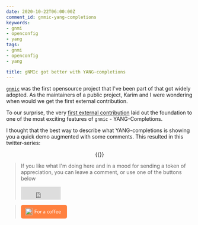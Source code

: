 ```yaml
---
date: 2020-10-22T06:00:00Z
comment_id: gnmic-yang-completions
keywords:
- gnmi
- openconfig
- yang
tags:
- gnmi
- openconfig
- yang

title: gNMIc got better with YANG-completions
---
```

[`gnmic`](https://gnmic.kmrd.dev) was the first opensource project that I've been part of that got widely adopted. As the maintainers of a public project, Karim and I were wondering when would we get the first external contribution.

To our surprise, the very [first external contribution](https://github.com/karimra/gnmic/pull/136) laid out the foundation to one of the most exciting features of `gnmic` - YANG-Completions.
<!--more-->

I thought that the best way to describe what YANG-completions is showing you a quick demo augmented with some comments. This resulted in this twitter-series:

<center>{{<tweet 1318933113951715334>}}</center>


> If you like what I'm doing here and in a mood for sending a token of appreciation, you can leave a comment, or use one of the buttons below  
> <iframe src="https://github.com/sponsors/hellt/button" title="Sponsor hellt" height="35" width="107" style="border: 0;"></iframe>

> <style>.bmc-button img{height: 20px !important;width: 20px !important;margin-bottom: 1px !important;box-shadow: none !important;border: none !important;vertical-align: middle !important;}.bmc-button{padding: 7px 15px 7px 10px !important;line-height: 20px !important;text-decoration: none !important;display:inline-flex !important;color:#FFFFFF !important;background-color:#FF813F !important;border-radius: 5px !important;border: 1px solid transparent !important;padding: 7px 15px 7px 10px !important;font-size: 20px !important;letter-spacing:-0.08px !important;margin: 0 auto !important;font-family:'Lato', sans-serif !important;-webkit-box-sizing: border-box !important;box-sizing: border-box !important;}.bmc-button:hover, .bmc-button:active, .bmc-button:focus {-webkit-box-shadow: 0px 1px 2px 2px rgba(190, 190, 190, 0.5) !important;text-decoration: none !important;box-shadow: 0px 1px 2px 2px rgba(190, 190, 190, 0.5) !important;opacity: 0.85 !important;color:#FFFFFF !important;}</style><link href="https://fonts.googleapis.com/css?family=Lato&subset=latin,latin-ext" rel="stylesheet"><a class="bmc-button" target="_blank" href="https://www.buymeacoffee.com/ntdvps"><img src="https://cdn.buymeacoffee.com/buttons/bmc-new-btn-logo.svg" alt="Buy me a coffee"><span style="margin-left:5px;font-size:14px !important;">For a coffee</span></a>